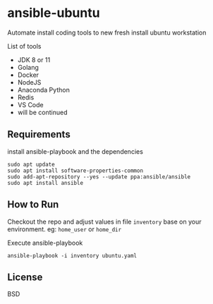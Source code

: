 ansible-ubuntu
=========

Automate install coding tools to new fresh install ubuntu workstation

List of tools
- JDK 8 or 11
- Golang
- Docker
- NodeJS
- Anaconda Python
- Redis
- VS Code
- will be continued

Requirements
------------

install ansible-playbook and the dependencies
```
sudo apt update
sudo apt install software-properties-common
sudo add-apt-repository --yes --update ppa:ansible/ansible
sudo apt install ansible
```

How to Run
--------------

Checkout the repo and adjust values in file `inventory` base on your environment. eg: `home_user` or `home_dir`

Execute ansible-playbook
```
ansible-playbook -i inventory ubuntu.yaml
```

License
-------

BSD
